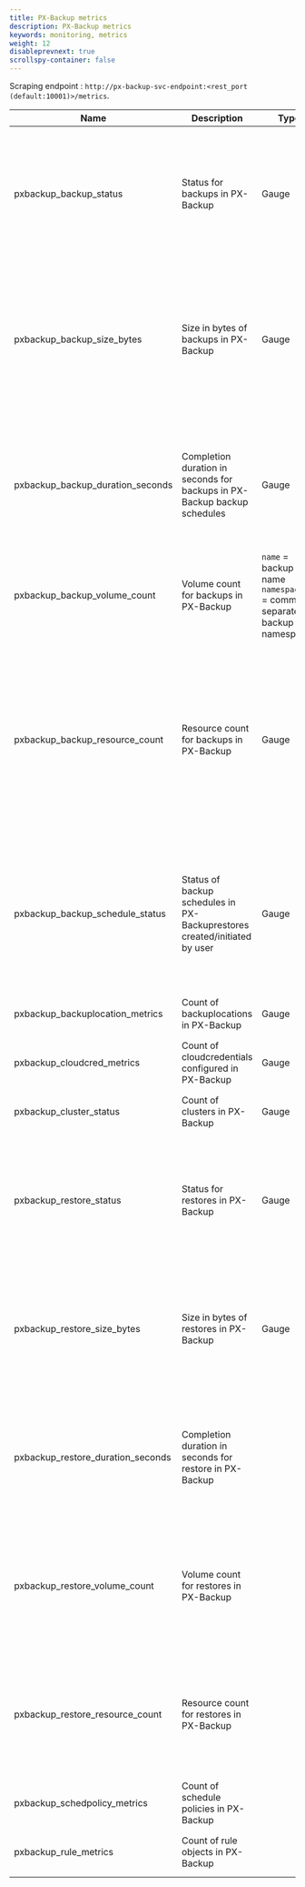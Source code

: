 ```yaml
---
title: PX-Backup metrics
description: PX-Backup metrics
keywords: monitoring, metrics
weight: 12
disableprevnext: true
scrollspy-container: false
---
```


Scraping endpoint : `http://px-backup-svc-endpoint:<rest_port (default:10001)>/metrics`.

| Name | Description | Type  | Labels | Value |
| --- | --- | --- | --- | --- |
| | | | | |
| pxbackup_backup_status | Status for backups in PX-Backup | Gauge | `name`=backup name</br> `namespaces`=comma separated backup namespaces </br> `user_id`=userid for backup </br> `schedule_name`= name of backup schedule associated with backup | `Invalid` = 0 </br> `Pending` = 1 </br> `InProgress` = 2 </br> `Aborted` = 3 </br> `Failed` = 4 </br> `Deleting` = 5 </br> `Success` = 6 </br> `Captured` = 7 </br> `PartialSuccess` = 8 </br> `DeletePending` = 9|
| pxbackup_backup_size_bytes | Size in bytes of backups in PX-Backup | Gauge | `name`=backup name </br> `namespaces`=comma separated backup namespaces </br> `cluster`=name of cluster on which backup is taken </br> `user_id`=userid for backup </br> `schedule_name`= name of backup schedule associated with backup | Size of backup in bytes |
| pxbackup_backup_duration_seconds | Completion duration in seconds for backups in PX-Backup backup schedules | Gauge | `name` = backup name </br> `namespaces` = comma separated backup namespaces </br> `cluster` = name of cluster on which backup is taken </br> `user_id` =userid for backup | `schedule_name` = name of backup schedule associated with backup | Duration of backup in seconds |
| pxbackup_backup_volume_count | Volume count for backups in PX-Backup | `name` = backup name </br> `namespaces` = comma separated backup namespaces </br> | `cluster` = name of cluster on which backup is taken </br> `user_id` = userid for backup | `schedule_name` = name of backup schedule associated with backup | Number of volume in backup |
| pxbackup_backup_resource_count | Resource count for backups in PX-Backup | Gauge | `name`= backup name </br> `namespaces` = comma separated backup namespaces </br> `cluster` = name of cluster on which backup is taken </br> `cluster` = name of cluster on which backup is taken </br> `schedule_name` = name of backup schedule associated with backup | Number of resources in backup |
| pxbackup_backup_schedule_status | Status of backup schedules in PX-Backuprestores created/initiated by user | Gauge | `name` = backup schedule </br> `namespaces` = comma separated backup schedule namespaces </br> `cluster` = name of cluster on which backup schedule is started </br> `user_id` = userid for backup schedule | `Active` = 0 </br> `Suspended/Deactive` = 1 |
| pxbackup_backuplocation_metrics | Count of backuplocations in PX-Backup | Gauge | `name` = name of backup location </br> `user_id` = userid for backup location | 1 |
| pxbackup_cloudcred_metrics | Count of cloudcredentials configured in PX-Backup | Gauge | `name` = name of Cloud Cred </br> `user_id` = userid for cloudCred | `Invalid` = 0 </br> `AWS` = 1 </br> `Azure` = 2 </br> `Google` = 3 |
| pxbackup_cluster_status | Count of clusters in PX-Backup | Gauge | `name` = name of cluster </br> `user_id` = userid for cluster | `Invalid` = 0 </br> `Online` = 1 </br> `Offline` = 2 </br> `DeletePending` = 3 |
| pxbackup_restore_status | Status for restores in PX-Backup | Gauge | `name` = restore name </br> `namespaces` = comma separated restore namespaces </br> `cluster` = name of cluster on which restore is started </br> `user_id` = userid for restore | `Pending` = 0 </br> `Pending` = 1 </br> `InProgress` = 2 </br> `Aborted` = 3 </br> `Failed` = 4 </br> `Deleting` = 5 </br> `Success` = 6 </br> `Retained` = 7 </br> `PartialSuccess` = 8 |
| pxbackup_restore_size_bytes | Size in bytes of restores in PX-Backup | Gauge | `name` = restore name </br>`namespaces` = comma separated restore namespaces </br> `cluster` = name of cluster on which restore is initiated </br> `user_id` = userid for restore | Size in bytes for restore |
| pxbackup_restore_duration_seconds | Completion duration in seconds for restore in PX-Backup | | `name` = restore name </br> `namespaces` = comma separated restore namespaces </br> `cluster` = name of cluster on which restore is initiated </br> `user_id` = userid for restore | Duration in seconds for restore |
| pxbackup_restore_volume_count | Volume count for restores in PX-Backup |  | `name` = restore name </br> `namespaces` = comma separated restore namespaces </br> `cluster` = name of cluster on which restore is initiated </br> `user_id` = userid for restore | Count of restored volumes |
| pxbackup_restore_resource_count | Resource count for restores in PX-Backup | | `name` = restore name </br> `namespaces` = comma separated restore namespaces </br> `cluster` = name of cluster on which restore is initiated </br> `user_id` = userid for restore | Count of restored application resources |
| pxbackup_schedpolicy_metrics | Count of schedule policies in PX-Backup | | `name` = restore name </br> `user_id` = userid for restore | 1 |
| pxbackup_rule_metrics | Count of rule objects in PX-Backup | | `name` = restore name </br> `user_id` = userid for restore | 1 |
